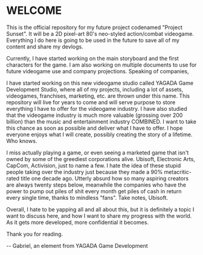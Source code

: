 # **WELCOME**
This is the official repository for my future project codenamed "Project Sunset". It will be a 2D pixel-art 80's neo-styled action/combat videogame. Everything I do here is going to be used in the future to save all of my content and share my devlogs.

Currently, I have started working on the main storyboard and the first characters for the game. I am also working on multiple documents to use for future videogame use and company projections. Speaking of companies,

I have started working on this new videogame studio called YAGADA Game Development Studio, where all of my projects, including a lot of assets, videogames, franchises, marketing, etc. are thrown under this name. This repository will live for years to come and will serve purpose to store everything I have to offer for the videogame industry. I have also studied that the videogame industry is much more valuable (grossing over 200 billion) than the music and entertainment industry COMBINED. I want to take this chance as soon as possible and deliver what I have to offer. I hope everyone enjoys what I will create, possibly creating the story of a lifetime. Who knows.

I miss actually playing a game, or even seeing a marketed game that isn't owned by some of the greediest corporations alive. Ubisoft, Electronic Arts, CapCom, Activision, just to name a few. I hate the idea of these stupid people taking over the industry just because they made a 90% metacritic-rated title one decade ago. Utterly absurd how so many aspiring creators are always twenty steps below, meanwhile the companies who have the power to pump out piles of shit every month get piles of cash in return every single time, thanks to mindless "fans". Take notes, Ubisoft.

Overall, I hate to be yapping all and all about this, but it is definitely a topic I want to discuss here, and how I want to share my progress with the world. As it gets more developed, more confidential it becomes.

Thank you for reading.

-- Gabriel, an element from YAGADA Game Development
